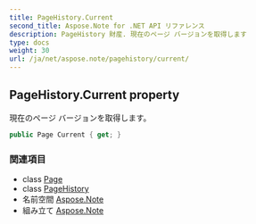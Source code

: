 ```yaml
---
title: PageHistory.Current
second_title: Aspose.Note for .NET API リファレンス
description: PageHistory 財産. 現在のページ バージョンを取得します
type: docs
weight: 30
url: /ja/net/aspose.note/pagehistory/current/
---
```

## PageHistory.Current property

現在のページ バージョンを取得します。

```csharp
public Page Current { get; }
```

### 関連項目

* class [Page](../../page/)
* class [PageHistory](../)
* 名前空間 [Aspose.Note](../../pagehistory/)
* 組み立て [Aspose.Note](../../../)


